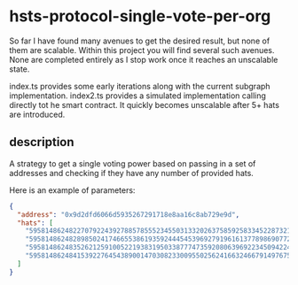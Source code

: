 # hsts-protocol-single-vote-per-org

So far I have found many avenues to get the desired result, but none of them are scalable.
Within this project you will find several such avenues. None are completed entirely as I stop work once it reaches an unscalable state.

index.ts provides some early iterations along with the current subgraph implementation.
index2.ts provides a simulated implementation calling directly tot he smart contract. It quickly becomes unscalable after 5+ hats are introduced.

## description
A strategy to get a single voting power based on passing in a set of addresses and checking if
they have any number of provided hats.

Here is an example of parameters:

```json
{
  "address": "0x9d2dfd6066d5935267291718e8aa16c8ab729e9d",
  "hats": [
    "5958148624822707922439278857855523455031332026375859258334522873217024",
    "5958148624828985024174665538619359244454539692791961613778986907729920",
    "5958148624835262125910052219383195033877747359208063969223450942242816",
    "5958148624841539227645438900147030823300955025624166324667914976755712"
  ]
}
```
